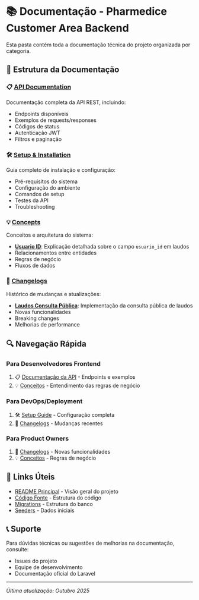 # 📚 Documentação - Pharmedice Customer Area Backend

Esta pasta contém toda a documentação técnica do projeto organizada por categoria.

## 📁 Estrutura da Documentação

### 📋 [API Documentation](./api/README.md)
Documentação completa da API REST, incluindo:
- Endpoints disponíveis
- Exemplos de requests/responses
- Códigos de status
- Autenticação JWT
- Filtros e paginação

### 🛠️ [Setup & Installation](./setup/README.md)
Guia completo de instalação e configuração:
- Pré-requisitos do sistema
- Configuração do ambiente
- Comandos de setup
- Testes da API
- Troubleshooting

### 💡 [Concepts](./concepts/)
Conceitos e arquitetura do sistema:
- **[Usuario ID](./concepts/usuario-id.md)**: Explicação detalhada sobre o campo `usuario_id` em laudos
- Relacionamentos entre entidades
- Regras de negócio
- Fluxos de dados

### 📝 [Changelogs](./changelogs/)
Histórico de mudanças e atualizações:
- **[Laudos Consulta Pública](./changelogs/laudos-consulta-publica.md)**: Implementação da consulta pública de laudos
- Novas funcionalidades
- Breaking changes
- Melhorias de performance

## 🔍 Navegação Rápida

### Para Desenvolvedores Frontend
1. 📋 [Documentação da API](./api/README.md) - Endpoints e exemplos
2. 💡 [Conceitos](./concepts/usuario-id.md) - Entendimento das regras de negócio

### Para DevOps/Deployment  
1. 🛠️ [Setup Guide](./setup/README.md) - Configuração completa
2. 📝 [Changelogs](./changelogs/) - Mudanças recentes

### Para Product Owners
1. 📝 [Changelogs](./changelogs/laudos-consulta-publica.md) - Novas funcionalidades
2. 💡 [Conceitos](./concepts/usuario-id.md) - Regras de negócio

## 🚀 Links Úteis

- [README Principal](../README.md) - Visão geral do projeto
- [Código Fonte](../app/) - Estrutura do código
- [Migrations](../database/migrations/) - Estrutura do banco
- [Seeders](../database/seeders/) - Dados iniciais

## 📞 Suporte

Para dúvidas técnicas ou sugestões de melhorias na documentação, consulte:
- Issues do projeto
- Equipe de desenvolvimento
- Documentação oficial do Laravel

---

*Última atualização: Outubro 2025*